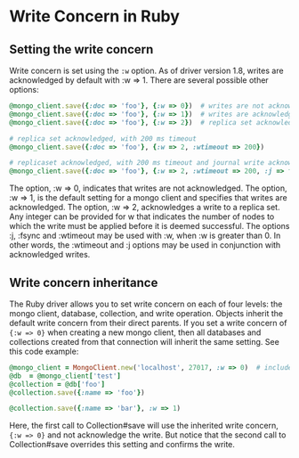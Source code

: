# Write Concern in Ruby

## Setting the write concern

Write concern is set using the `:w` option. As of driver version 1.8, writes are acknowledged by default with :w => 1.  There are several possible other options:

```ruby
@mongo_client.save({:doc => 'foo'}, {:w => 0})  # writes are not acknowledged
@mongo_client.save({:doc => 'foo'}, {:w => 1})  # writes are acknowledged (MongoClient DEFAULT)
@mongo_client.save({:doc => 'foo'}, {:w => 2})  # replica set acknowledged

# replica set acknowledged, with 200 ms timeout
@mongo_client.save({:doc => 'foo'}, {:w => 2, :wtimeout => 200}) 

# replicaset acknowledged, with 200 ms timeout and journal write acknowledged
@mongo_client.save({:doc => 'foo'}, {:w => 2, :wtimeout => 200, :j => true})
```

The option, :w => 0, indicates that writes are not acknowledged.
The option, :w => 1, is the default setting for a mongo client and specifies that writes are acknowledged.
The option, :w => 2, acknowledges a write to a replica set.  Any integer can be provided for w that indicates the number of nodes to which the write must be applied before it is deemed successful.
The options :j, :fsync and :wtimeout may be used with :w, when :w is greater than 0.  In other words, the :wtimeout and :j options may be used in conjunction with acknowledged writes.


## Write concern inheritance

The Ruby driver allows you to set write concern on each of four levels: the mongo client, database, collection, and write operation.
Objects inherit the default write concern from their direct parents. If you set a write concern of `{:w => 0}` when creating
a new mongo client, then all databases and collections created from that connection will inherit the same setting. See this code example:

```ruby
@mongo_client = MongoClient.new('localhost', 27017, :w => 0)  # include Mongo module above
@db  = @mongo_client['test']
@collection = @db['foo']
@collection.save({:name => 'foo'})

@collection.save({:name => 'bar'}, :w => 1)
```

Here, the first call to Collection#save will use the inherited write concern, `{:w => 0}` and not acknowledge the write. But notice that the second call
to Collection#save overrides this setting and confirms the write.